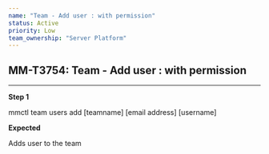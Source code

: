 ```yaml
---
name: "Team - Add user : with permission"
status: Active
priority: Low
team_ownership: "Server Platform"
---
```


## MM-T3754: Team - Add user : with permission

---

**Step 1**

mmctl team users add \[teamname] \[email address] \[username]

**Expected**

Adds user to the team
